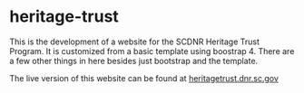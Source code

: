 # heritage-trust
This is the development of a website for the SCDNR Heritage Trust Program. It is customized from a basic template using boostrap 4. There are a few other things in here besides just bootstrap and the template. 

The live version of this website can be found at [heritagetrust.dnr.sc.gov](http://heritagetrust.dnr.sc.gov)
